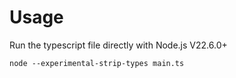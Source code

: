 # Usage
Run the typescript file directly with Node.js V22.6.0+
```
node --experimental-strip-types main.ts
```